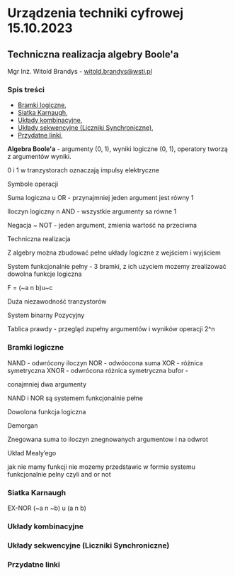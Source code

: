 # Urządzenia techniki cyfrowej 15.10.2023

## Techniczna realizacja algebry Boole'a

Mgr Inż. Witold Brandys - [witold.brandys@wsti.pl](mailto:witold.brandys@wsti.pl)

### Spis treści
- [Bramki logiczne](#bramki-logiczne),
- [Siatka Karnaugh](#siatka-karnaugh),
- [Układy kombinacyjne](#układy-kombinacyjne),
- [Układy sekwencyjne (Liczniki Synchroniczne)](#układy-kombinacyjne),
- [Przydatne linki](#przydatne-linki),

**Algebra Boole'a** - argumenty (0, 1), wyniki logiczne (0, 1), operatory tworzą z argumentów wyniki.

0 i 1 w tranzystorach oznaczają impulsy elektryczne

Symbole operacji

Suma logiczna u OR - przynajmniej jeden argument jest równy 1

Iloczyn logiczny n AND - wszystkie argumenty sa równe 1

Negacja ~ NOT - jeden argument, zmienia wartość na przeciwna

Techniczna realizacja

Z algebry można zbudować pełne układy logiczne z wejściem i wyjściem

System funkcjonalnie pełny - 3 bramki, z ich uzyciem mozemy zrealizować dowolna funkcje logiczna

F = (~a n b)u~c

Duża niezawodność tranzystorów

System binarny
Pozycyjny

Tablica prawdy - przegląd zupełny argumentów i wyników operacji 2^n

### Bramki logiczne

NAND - odwrócony iloczyn
NOR - odwóocona suma
XOR - różnica symetryczna
XNOR - odwrócona różnica symetryczna
bufor - 

conajmniej dwa argumenty

NAND i NOR są systemem funkcjonalnie pełne

Dowolona funkcja logiczna

Demorgan

Znegowana suma to iloczyn znegnowanych argumentow i na odwrot

Układ Mealy’ego

jak nie mamy funkcji nie mozemy przedstawic w formie systemu funkcjonalnie pelny czyli and or not

### Siatka Karnaugh

EX-NOR (~a n ~b) u (a n b)

### Układy kombinacyjne



### Układy sekwencyjne (Liczniki Synchroniczne)



### Przydatne linki
